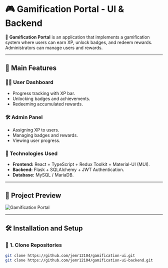 # 🎮 Gamification Portal - UI & Backend

🚀 **Gamification Portal** is an application that implements a gamification system where users can earn XP, unlock badges, and redeem rewards. Administrators can manage users and rewards.

---

## 📌 **Main Features**
### **🧑‍💻 User Dashboard**
- Progress tracking with XP bar.
- Unlocking badges and achievements.
- Redeeming accumulated rewards.

### **🛠️ Admin Panel**
- Assigning XP to users.
- Managing badges and rewards.
- Viewing user progress.

### **💾 Technologies Used**
- **Frontend:** React + TypeScript + Redux Toolkit + Material-UI (MUI).
- **Backend:** Flask + SQLAlchemy + JWT Authentication.
- **Database:** MySQL / MariaDB.

---

## 📸 **Project Preview**
![Gamification Portal](./screenshot.png)

---

## 🛠️ **Installation and Setup**
### 🔹 **1. Clone Repositories**
```sh
git clone https://github.com/jemr12104/gamification-ui.git
git clone https://github.com/jemr12104/gamification-ui-backend.git
